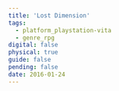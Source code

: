 ```yaml
---
title: 'Lost Dimension'
tags:
  - platform_playstation-vita
  - genre_rpg
digital: false
physical: true
guide: false
pending: false
date: 2016-01-24
---
```

